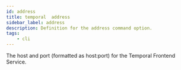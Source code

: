 ```yaml
---
id: address
title: temporal  address
sidebar_label: address
description: Definition for the address command option.
tags:
	- cli
---
```

The host and port (formatted as host:port) for the Temporal Frontend Service.
